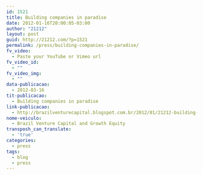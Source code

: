 ```yaml
---
id: 1521
title: Building companies in paradise
date: 2012-01-16T20:00:05-03:00
author: "21212"
layout: post
guid: http://21212.com/?p=1521
permalink: /press/building-companies-in-paradise/
fv_video:
  - Paste your YouTube or Vimeo url
fv_video_id:
  - ""
fv_video_img:
  - ""
data-publicacao:
  - 2012-03-16
tit-publicacao:
  - Building companies in paradise
link-publicacao:
  - http://brazilventurecapital.blogspot.com.br/2012/01/21212-building-companies-in-paradise.html
nome-veiculo:
  - Brazil Venture Capital and Growth Equity
transposh_can_translate:
  - 'true'
categories:
  - press
tags:
  - blog
  - press
---
```

